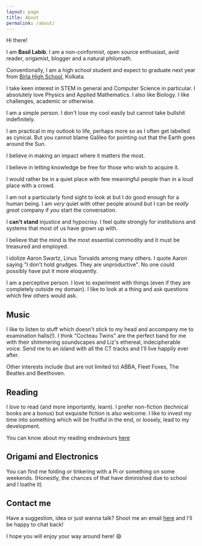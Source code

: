 ```yaml
---
layout: page
title: About 
permalink: /about/
---
```


Hi there! 

I am **Basil Labib**. I am a non-conformist, open source enthusiast, avid reader, origamist, blogger and a natural philomath.   

Conventionally, I am a high school student and expect to graduate next year from [Birla High School](https://birlahighschool.com), Kolkata.   

I take keen interest in STEM in general and Computer Science in particular. I absolutely love Physics and Applied Mathematics. I also like Biology. I like challenges, academic or otherwise. 

I am a simple person. I don't lose my cool easily but cannot take bullshit indefinitely.    

I am practical in my outlook to life, perhaps more so as I often get labelled as cynical. But you cannot blame Galileo for pointing out that the Earth goes around the Sun.   

I believe in making an impact where it matters the most.

I believe in letting knowledge be free for those who wish to acquire it.  

I would rather be in a quiet place with few meaningful people than in a loud place with a crowd.  

I am not a particularly fond sight to look at but I do good enough for a human being. I am _very_ quiet with other people around but I can be _really great_ company if _you_ start the conversation. 

I **can't stand** injustice and hypocrisy. I feel quite strongly for institutions and systems that most of us have grown up with. 

I believe that the mind is the most essential commodity and it must be treasured and employed. 

I idolize Aaron Swartz, Linus Torvalds among many others. I quote Aaron saying "I don't hold grudges. They are unproductive". No one could possibly have put it more eloquently. 

I am a perceptive person. I love to experiment with things (even if they are completely outside my domain). I like to look at a thing and ask questions which few others would ask. 


## Music
I like to listen to stuff which doesn't stick to my head and accompany me to examination halls(!). I think "Cocteau Twins" are the perfect band for me with their shimmering soundscapes and Liz's ethereal, indecipherable voice. Send me to an island with all the CT tracks and I'll live happily ever after. 

Other interests include (but are not limited to) ABBA, Fleet Foxes, The Beatles and Beethoven. 

## Reading  

I _love_ to read (and more importantly, learn). I prefer non-fiction (technical books are a bonus) but exquisite fiction is also welcome. I like to invest my time into something which will be fruitful in the end, or loosely, lead to my development. 

You can know about my reading endeavours [here](/bookshelf) 

## Origami and Electronics   

You can find me folding or tinkering with a Pi or something on some weekends. (Honestly, the chances of that have diminished due to school and I loathe it)   

## Contact me  

Have a suggestion, idea or just wanna talk? Shoot me an email [here](mailto:basillabib01@gmail.com) and I'll be happy to chat back!  

I hope you will enjoy your way around here! :smile:

